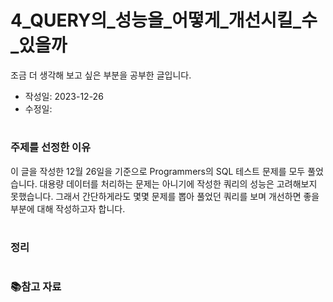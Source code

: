 # 4_QUERY의_성능을_어떻게_개선시킬_수_있을까
조금 더 생각해 보고 싶은 부분을 공부한 글입니다.

- 작성일: 2023-12-26
- 수정일: 



#
### 주제를 선정한 이유
이 글을 작성한 12월 26일을 기준으로 Programmers의 SQL 테스트 문제를 모두 풀었습니다. 대용량 데이터를 처리하는 문제는 아니기에 작성한 쿼리의 성능은 고려해보지 못했습니다. 그래서 간단하게라도 몇몇 문제를 뽑아 풀었던 쿼리를 보며 개선하면 좋을 부분에 대해 작성하고자 합니다.



#
### 정리



#
### 📚참고 자료
